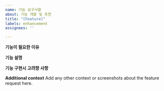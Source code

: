 ```yaml
---
name: 기능 요구사할
about: 기능 개발 및 추천
title: "[Feature]"
labels: enhancement
assignees: ''

---
```


**기능이 필요한 이유**


**기능 설명**


**기능 구현시 고려항 사항**


**Additional context**
Add any other context or screenshots about the feature request here.

